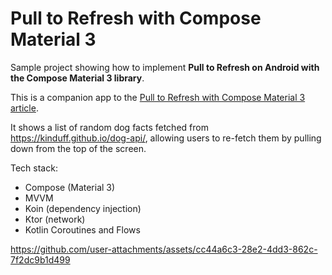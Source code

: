 # Pull to Refresh with Compose Material 3
Sample project showing how to implement **Pull to Refresh on Android with the Compose Material 3 library**. 

This is a companion app to the [Pull to Refresh with Compose Material 3 article](https://medium.com/@domen.lanisnik/pull-to-refresh-with-compose-material-3-26b37dbea966).

It shows a list of random dog facts fetched from https://kinduff.github.io/dog-api/, allowing users to re-fetch them by pulling down from the top of the screen.

Tech stack:

* Compose (Material 3)
* MVVM
* Koin (dependency injection)
* Ktor (network)
* Kotlin Coroutines and Flows


https://github.com/user-attachments/assets/cc44a6c3-28e2-4dd3-862c-7f2dc9b1d499
